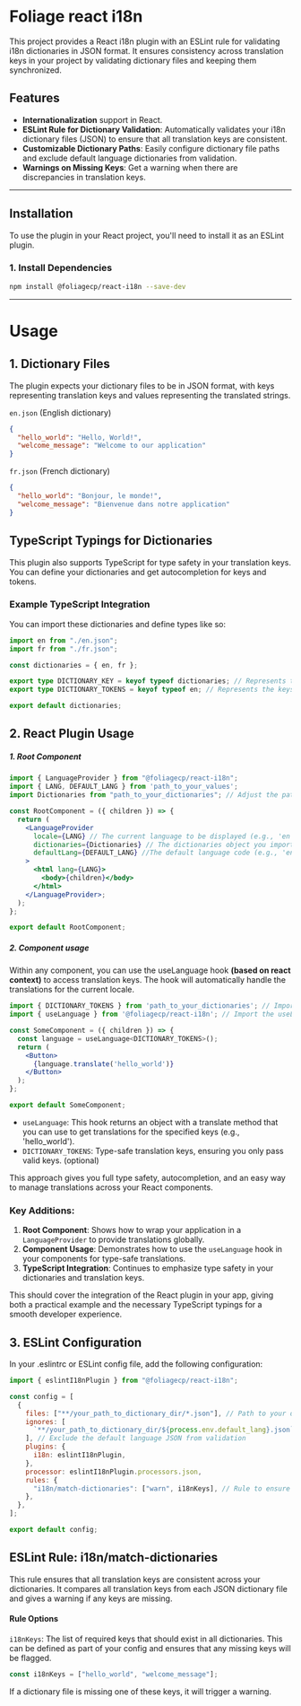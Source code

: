 # Foliage react i18n

This project provides a React i18n plugin with an ESLint rule for validating i18n dictionaries in JSON format. It ensures consistency across translation keys in your project by validating dictionary files and keeping them synchronized.

## Features

- **Internationalization** support in React.
- **ESLint Rule for Dictionary Validation**: Automatically validates your i18n dictionary files (JSON) to ensure that all translation keys are consistent.
- **Customizable Dictionary Paths**: Easily configure dictionary file paths and exclude default language dictionaries from validation.
- **Warnings on Missing Keys**: Get a warning when there are discrepancies in translation keys.

---

## Installation

To use the plugin in your React project, you'll need to install it as an ESLint plugin.

### 1. Install Dependencies

```bash
npm install @foliagecp/react-i18n --save-dev
```

---

# Usage

## 1. Dictionary Files

The plugin expects your dictionary files to be in JSON format, with keys representing translation keys and values representing the translated strings.

`en.json` (English dictionary)

```json
{
  "hello_world": "Hello, World!",
  "welcome_message": "Welcome to our application"
}
```

`fr.json` (French dictionary)

```json
{
  "hello_world": "Bonjour, le monde!",
  "welcome_message": "Bienvenue dans notre application"
}
```

## TypeScript Typings for Dictionaries

This plugin also supports TypeScript for type safety in your translation keys. You can define your dictionaries and get autocompletion for keys and tokens.

### Example TypeScript Integration

You can import these dictionaries and define types like so:

```ts
import en from "./en.json";
import fr from "./fr.json";

const dictionaries = { en, fr };

export type DICTIONARY_KEY = keyof typeof dictionaries; // Represents the keys for the available dictionaries, e.g., 'en' | 'fr'.
export type DICTIONARY_TOKENS = keyof typeof en; // Represents the keys for the translation tokens within a default dictionary, e.g., 'hello_world' | 'welcome_message'.

export default dictionaries;
```

## 2. React Plugin Usage

##### 1. Root Component

```jsx
import { LanguageProvider } from "@foliagecp/react-i18n";
import { LANG, DEFAULT_LANG } from 'path_to_your_values';
import Dictionaries from "path_to_your_dictionaries"; // Adjust the path to where your dictionaries are stored

const RootComponent = ({ children }) => {
  return (
    <LanguageProvider
      locale={LANG} // The current language to be displayed (e.g., 'en', 'fr')
      dictionaries={Dictionaries} // The dictionaries object you imported earlier.
      defaultLang={DEFAULT_LANG} //The default language code (e.g., 'en')
    >
      <html lang={LANG}>
        <body>{children}</body>
      </html>
    </LanguageProvider>;
  );
};

export default RootComponent;
```

##### 2. Component usage

Within any component, you can use the useLanguage hook **(based on react context)** to access translation keys. The hook will automatically handle the translations for the current locale.

```jsx
import { DICTIONARY_TOKENS } from 'path_to_your_dictionaries'; // Import dictionary tokens for type safety
import { useLanguage } from '@foliagecp/react-i18n'; // Import the useLanguage hook

const SomeComponent = ({ children }) => {
  const language = useLanguage<DICTIONARY_TOKENS>();
  return (
    <Button>
      {language.translate('hello_world')}
    </Button>
  );
};

export default SomeComponent;
```

- `useLanguage`: This hook returns an object with a translate method that you can use to get translations for the specified keys (e.g., 'hello_world').
- `DICTIONARY_TOKENS`: Type-safe translation keys, ensuring you only pass valid keys. (optional)

This approach gives you full type safety, autocompletion, and an easy way to manage translations across your React components.

### Key Additions:

1. **Root Component**: Shows how to wrap your application in a `LanguageProvider` to provide translations globally.
2. **Component Usage**: Demonstrates how to use the `useLanguage` hook in your components for type-safe translations.
3. **TypeScript Integration**: Continues to emphasize type safety in your dictionaries and translation keys.

This should cover the integration of the React plugin in your app, giving both a practical example and the necessary TypeScript typings for a smooth developer experience.

## 3. ESLint Configuration

In your .eslintrc or ESLint config file, add the following configuration:

```js
import { eslintI18nPlugin } from "@foliagecp/react-i18n";

const config = [
  {
    files: ["**/your_path_to_dictionary_dir/*.json"], // Path to your dictionary files
    ignores: [
      `**/your_path_to_dictionary_dir/${process.env.default_lang}.json`,
    ], // Exclude the default language JSON from validation
    plugins: {
      i18n: eslintI18nPlugin,
    },
    processor: eslintI18nPlugin.processors.json,
    rules: {
      "i18n/match-dictionaries": ["warn", i18nKeys], // Rule to ensure dictionary consistency
    },
  },
];

export default config;
```

## ESLint Rule: i18n/match-dictionaries

This rule ensures that all translation keys are consistent across your dictionaries. It compares all translation keys from each JSON dictionary file and gives a warning if any keys are missing.

#### Rule Options

`i18nKeys`: The list of required keys that should exist in all dictionaries. This can be defined as part of your config and ensures that any missing keys will be flagged.

```js
const i18nKeys = ["hello_world", "welcome_message"];
```

If a dictionary file is missing one of these keys, it will trigger a warning.
